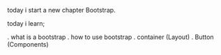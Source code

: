 today i start a new chapter Bootstrap. 

today i learn;

   . what is a bootstrap 
   . how to use bootstrap
   . container (Layout)
   . Button (Components)